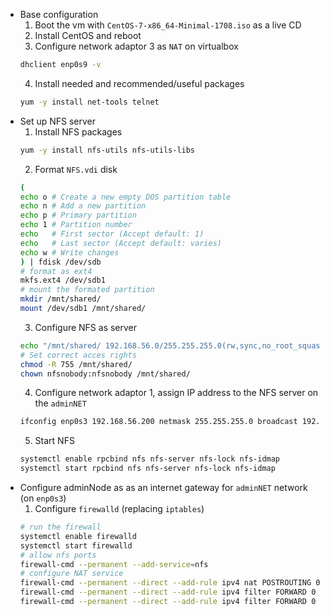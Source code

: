 - Base configuration
  1. Boot the vm with `CentOS-7-x86_64-Minimal-1708.iso` as a live CD
  2. Install CentOS and reboot
  3. Configure network adaptor 3 as `NAT` on virtualbox
  ```bash
  dhclient enp0s9 -v
  ```
  4. Install needed and recommended/useful packages
  ```bash
  yum -y install net-tools telnet 
  ```
- Set up NFS server
  1. Install NFS packages
  ```bash
  yum -y install nfs-utils nfs-utils-libs 
  ```
  2. Format `NFS.vdi` disk 
  ```bash
  (
  echo o # Create a new empty DOS partition table
  echo n # Add a new partition
  echo p # Primary partition
  echo 1 # Partition number
  echo   # First sector (Accept default: 1)
  echo   # Last sector (Accept default: varies)
  echo w # Write changes
  ) | fdisk /dev/sdb
  # format as ext4
  mkfs.ext4 /dev/sdb1
  # mount the formated partition
  mkdir /mnt/shared/
  mount /dev/sdb1 /mnt/shared/
  ```
  3. Configure NFS as server
  ```bash
  echo "/mnt/shared/ 192.168.56.0/255.255.255.0(rw,sync,no_root_squash,no_subtree_check)" > /etc/exports
  # Set correct acces rights
  chmod -R 755 /mnt/shared/
  chown nfsnobody:nfsnobody /mnt/shared/
  ```
  4. Configure network adaptor 1, assign IP address to the NFS server on the `adminNET`
  ```bash
  ifconfig enp0s3 192.168.56.200 netmask 255.255.255.0 broadcast 192.168.56.255
  ```
  5. Start NFS
  ```bash
  systemctl enable rpcbind nfs nfs-server nfs-lock nfs-idmap
  systemctl start rpcbind nfs nfs-server nfs-lock nfs-idmap
  ```
- Configure adminNode as as an internet gateway for `adminNET` network (on `enp0s3`)
  1. Configure `firewalld` (replacing `iptables`) 
  ```bash
  # run the firewall
  systemctl enable firewalld
  systemctl start firewalld
  # allow nfs ports
  firewall-cmd --permanent --add-service=nfs
  # configure NAT service
  firewall-cmd --permanent --direct --add-rule ipv4 nat POSTROUTING 0 -o enp0s9 -j MASQUERADE
  firewall-cmd --permanent --direct --add-rule ipv4 filter FORWARD 0 -i enp0s3 -o enp0s9 -j ACCEPT
  firewall-cmd --permanent --direct --add-rule ipv4 filter FORWARD 0 -i enp0s9 -o enps03 -m state --state RELATED,ESTABLISHED -j ACCEPT
  
  ```
